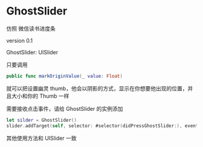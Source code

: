 # GhostSlider
仿照 微信读书进度条



version 0.1



GhostSlider: UISlider



只要调用

```swift
public func markOriginValue(_ value: Float)
```

就可以把设置幽灵 thumb，他会以阴影的方式，显示在你想要他出现的位置，并且大小和你的 Thumb 一样



需要接收点击事件，请给 GhostSlider 的实例添加

```swift
let silder = GhostSlider()
slider.addTarget(self, selector: #selector(didPressGhostSlider:), event: .touchUpInside)
```

其他使用方法和 UISlider 一致



